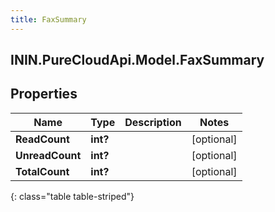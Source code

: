 ```yaml
---
title: FaxSummary
---
```

## ININ.PureCloudApi.Model.FaxSummary

## Properties

|Name | Type | Description | Notes|
|------------ | ------------- | ------------- | -------------|
| **ReadCount** | **int?** |  | [optional] |
| **UnreadCount** | **int?** |  | [optional] |
| **TotalCount** | **int?** |  | [optional] |
{: class="table table-striped"}


